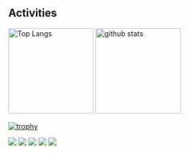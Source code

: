 ## Activities
<div align="left"> 
  <img alt="Top Langs" height="170px" src="https://github-readme-stats.vercel.app/api?username=kado-kado&count_private=true" />
  <img alt="github stats" height="170px" src="https://github-readme-stats.vercel.app/api/top-langs/?username=kado-kado&layout=compact&count_private=true" />
</div>

[![trophy](https://github-profile-trophy.vercel.app/?username=kado-kado&theme=default&column=7
)](https://github.com/ryo-ma/github-profile-trophy)

![](http://github-profile-summary-cards.vercel.app/api/cards/profile-details?username=kado-kado&theme=default)
![](http://github-profile-summary-cards.vercel.app/api/cards/repos-per-language?username=kado-kado&theme=default)
![](http://github-profile-summary-cards.vercel.app/api/cards/most-commit-language?username=kado-kado&theme=default)
![](http://github-profile-summary-cards.vercel.app/api/cards/stats?username=kado-kado&theme=default)
![](http://github-profile-summary-cards.vercel.app/api/cards/productive-time?username=kado-kado&theme=default&utcOffset=8)

